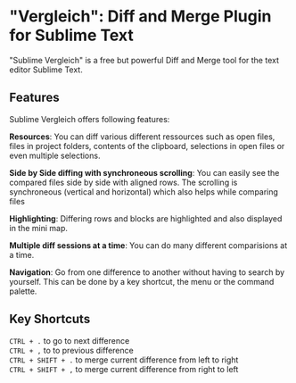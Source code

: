 "Vergleich": Diff and Merge Plugin for Sublime Text
=================

"Sublime Vergleich" is a free but powerful Diff and Merge tool for the text editor Sublime Text.

Features
--------------
Sublime Vergleich offers following features:

**Resources**: You can diff various different ressources such as open files, files in project folders, contents of the clipboard, selections in open files or even multiple selections.  

**Side by Side diffing with synchroneous scrolling**: You can easily see the compared files side by side with aligned rows. The scrolling is synchroneous (vertical and horizontal) which also helps while comparing files  

**Highlighting**: Differing rows and blocks are highlighted and also displayed in the mini map.  

**Multiple diff sessions at a time**: You can do many different comparisions at a time.  

**Navigation**: Go from one difference to another without having to search by yourself. This can be done by a key shortcut, the menu or the command palette.  

Key Shortcuts
--------------

`CTRL + .` to go to next difference  
`CTRL + ,` to to previous difference   
`CTRL + SHIFT + .` to merge current difference from left to right  
`CTRL + SHIFT + ,` to merge current difference from right to left   



    


